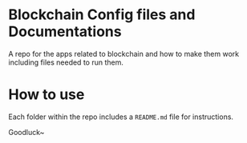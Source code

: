 # Blockchain Config files and Documentations

A repo for the apps related to blockchain and how to make them work including files needed to run them.

# How to use

Each folder within the repo includes a `README.md` file for instructions.

Goodluck~


